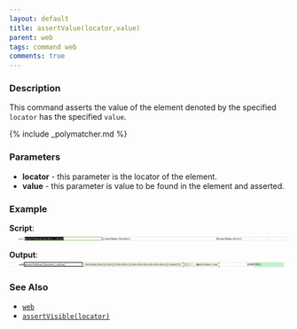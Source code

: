 ```yaml
---
layout: default
title: assertValue(locator,value)
parent: web
tags: command web
comments: true
---
```


### Description
This command asserts the value of the element denoted by the specified `locator` has the specified `value`.

{% include _polymatcher.md %}


### Parameters
- **locator** - this parameter is the locator of the element.
- **value** -  this parameter is value to be found in the element and asserted.


### Example
**Script**:<br/>
![](image/assertValue_01.png)

**Output**:<br/>
![](image/assertValue_02.png)


### See Also
- [`web`](../web)
- [`assertVisible(locator)`](assertVisible(locator))